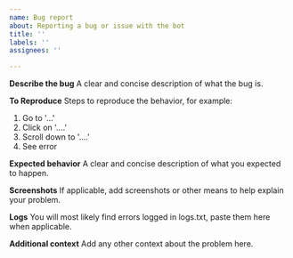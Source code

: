 ```yaml
---
name: Bug report
about: Reporting a bug or issue with the bot
title: ''
labels: ''
assignees: ''

---
```


**Describe the bug**
A clear and concise description of what the bug is.

**To Reproduce**
Steps to reproduce the behavior, for example:
1. Go to '...'
2. Click on '....'
3. Scroll down to '....'
4. See error

**Expected behavior**
A clear and concise description of what you expected to happen.

**Screenshots**
If applicable, add screenshots or other means to help explain your problem.

**Logs**
You will most likely find errors logged in logs.txt, paste them here when applicable.

**Additional context**
Add any other context about the problem here.
